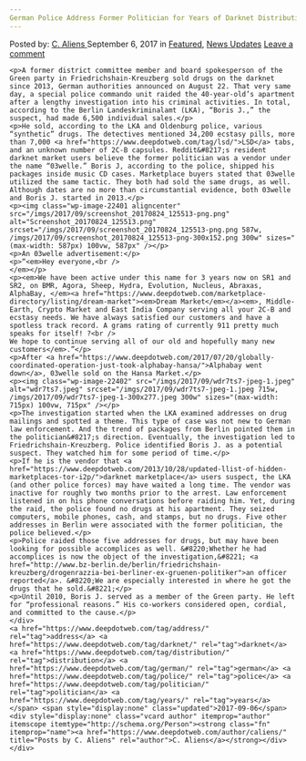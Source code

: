 ```yaml
---
German Police Address Former Politician for Years of Darknet Distribution
---
```

<article class="post-listing post-22395 post type-post status-publish format-standard has-post-thumbnail hentry  tag-address tag-darknet tag-distribution tag-german tag-police tag-politician tag-years">
    <div class="post-inner">
        <span>Posted by: <a href="https://www.deepdotweb.com/author/caliens/" title="">C. Aliens </a></span>
    <span>September 6, 2017</span>
    <span>in <a href="https://www.deepdotweb.com/category/deepdot-news/" rel="category tag">Featured</a>, <a href="https://www.deepdotweb.com/category/news-updates/" rel="category tag">News Updates</a></span>
    <span><a href="https://www.deepdotweb.com/2017/09/06/german-police-address-former-politician-years-darknet-distribution/#respond">Leave a comment</a></span>
    </p>
    <div class="clear"></div>
    
    <p>A former district committee member and board spokesperson of the Green party in Friedrichshain-Kreuzberg sold drugs on the darknet since 2013, German authorities announced on August 22. That very same day, a special police commando unit raided the 40-year-old’s apartment after a lengthy investigation into his criminal activities. In total, according to the Berlin Landeskriminalamt (LKA), “Boris J.,” the suspect, had made 6,500 individual sales.</p>
    <p>He sold, according to the LKA and Oldenburg police, various “synthetic” drugs. The detectives mentioned 34,200 ecstasy pills, more than 7,000 <a href="https://www.deepdotweb.com/tag/lsd/">LSD</a> tabs, and an unknown number of 2C-B capsules. Reddit&#8217;s resident darknet market users believe the former politician was a vendor under the name “03welle.” Boris J, according to the police, shipped his packages inside music CD cases. Marketplace buyers stated that 03welle utilized the same tactic. They both had sold the same drugs, as well. Although dates are no more than circumstantial evidence, both 03welle and Boris J. started in 2013.</p>
    <p><img class="wp-image-22401 aligncenter" src="/imgs/2017/09/screenshot_20170824_125513-png.png" alt="Screenshot_20170824_125513.png" srcset="/imgs/2017/09/screenshot_20170824_125513-png.png 587w, /imgs/2017/09/screenshot_20170824_125513-png-300x152.png 300w" sizes="(max-width: 587px) 100vw, 587px" /></p>
    <p>An 03welle advertisement:</p>
    <p>“<em>Hey everyone,<br />
    </em></p>
    <p><em>We have been active under this name for 3 years now on SR1 and SR2, on BMR, Agora, Sheep, Hydra, Evolution, Nucleus, Abraxas, AlphaBay, </em><a href="https://www.deepdotweb.com/marketplace-directory/listing/dream-market"><em>Dream Market</em></a><em>, Middle-Earth, Crypto Market and East India Company serving all your 2C-B and ecstasy needs. We have always satisfied our customers and have a spotless track record. A grams rating of currently 911 pretty much speaks for itself! ?<br />
    We hope to continue serving all of our old and hopefully many new customers</em>.”</p>
    <p>After <a href="https://www.deepdotweb.com/2017/07/20/globally-coordinated-operation-just-took-alphabay-hansa/">Alphabay went down</a>, 03welle sold on the Hansa Market.</p>
    <p><img class="wp-image-22402" src="/imgs/2017/09/wdr7ts7-jpeg-1.jpeg" alt="wdr7ts7.jpeg" srcset="/imgs/2017/09/wdr7ts7-jpeg-1.jpeg 715w, /imgs/2017/09/wdr7ts7-jpeg-1-300x277.jpeg 300w" sizes="(max-width: 715px) 100vw, 715px" /></p>
    <p>The investigation started when the LKA examined addresses on drug mailings and spotted a theme. This type of case was not new to German law enforcement. And the trend of packages from Berlin pointed them in the politician&#8217;s direction. Eventually, the investigation led to Friedrichshain-Kreuzberg. Police identified Boris J. as a potential suspect. They watched him for some period of time.</p>
    <p>If he is the vendor that <a href="https://www.deepdotweb.com/2013/10/28/updated-llist-of-hidden-marketplaces-tor-i2p/">darknet marketplace</a> users suspect, the LKA (and other police forces) may have waited a long time. The vendor was inactive for roughly two months prior to the arrest. Law enforcement listened in on his phone conversations before raiding him. Yet, during the raid, the police found no drugs at his apartment. They seized computers, mobile phones, cash, and stamps, but no drugs. Five other addresses in Berlin were associated with the former politician, the police believed.</p>
    <p>Police raided those five addresses for drugs, but may have been looking for possible accomplices as well. &#8220;Whether he had accomplices is now the object of the investigation,&#8221; <a href="http://www.bz-berlin.de/berlin/friedrichshain-kreuzberg/drogenrazzia-bei-berliner-ex-gruenen-politiker">an officer reported</a>. &#8220;We are especially interested in where he got the drugs that he sold.&#8221;</p>
    <p>Until 2010, Boris J. served as a member of the Green party. He left for “professional reasons.” His co-workers considered open, cordial, and committed to the cause.</p>
    </div>
    <a href="https://www.deepdotweb.com/tag/address/" rel="tag">address</a> <a href="https://www.deepdotweb.com/tag/darknet/" rel="tag">darknet</a> <a href="https://www.deepdotweb.com/tag/distribution/" rel="tag">distribution</a> <a href="https://www.deepdotweb.com/tag/german/" rel="tag">german</a> <a href="https://www.deepdotweb.com/tag/police/" rel="tag">police</a> <a href="https://www.deepdotweb.com/tag/politician/" rel="tag">politician</a> <a href="https://www.deepdotweb.com/tag/years/" rel="tag">years</a></span> <span style="display:none" class="updated">2017-09-06</span>
    <div style="display:none" class="vcard author" itemprop="author" itemscope itemtype="http://schema.org/Person"><strong class="fn" itemprop="name"><a href="https://www.deepdotweb.com/author/caliens/" title="Posts by C. Aliens" rel="author">C. Aliens</a></strong></div>
    </div>
</article>

